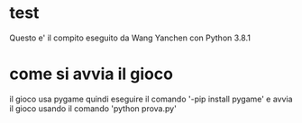 # test
Questo e' il compito eseguito da Wang Yanchen con Python 3.8.1 
# come si avvia il gioco
il gioco usa pygame quindi eseguire il comando '-pip install pygame'
e avvia il gioco usando il comando 'python prova.py'